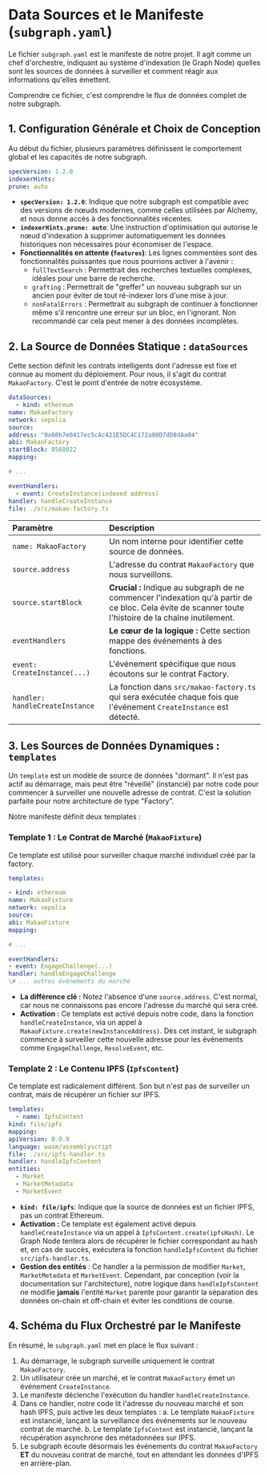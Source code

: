 # Data Sources et le Manifeste (`subgraph.yaml`)

Le fichier `subgraph.yaml` est le manifeste de notre projet. Il agit comme un chef d'orchestre, indiquant au système d'indexation (le Graph Node) quelles sont les sources de données à surveiller et comment réagir aux informations qu'elles émettent.

Comprendre ce fichier, c'est comprendre le flux de données complet de notre subgraph.

## 1. Configuration Générale et Choix de Conception

Au début du fichier, plusieurs paramètres définissent le comportement global et les capacités de notre subgraph.

```yaml
specVersion: 1.2.0
indexerHints:
prune: auto
```

- **`specVersion: 1.2.0`**: Indique que notre subgraph est compatible avec des versions de nœuds modernes, comme celles utilisées par Alchemy, et nous donne accès à des fonctionnalités récentes.
- **`indexerHints.prune: auto`**: Une instruction d'optimisation qui autorise le nœud d'indexation à supprimer automatiquement les données historiques non nécessaires pour économiser de l'espace.
- **Fonctionnalités en attente (`features`)**: Les lignes commentées sont des fonctionnalités puissantes que nous pourrions activer à l'avenir :
  - `fullTextSearch` : Permettrait des recherches textuelles complexes, idéales pour une barre de recherche.
  - `grafting` : Permettrait de "greffer" un nouveau subgraph sur un ancien pour éviter de tout ré-indexer lors d'une mise à jour.
  - `nonFatalErrors` : Permettrait au subgraph de continuer à fonctionner même s'il rencontre une erreur sur un bloc, en l'ignorant. Non recommandé car cela peut mener à des données incomplètes.

## 2. La Source de Données Statique : `dataSources`

Cette section définit les contrats intelligents dont l'adresse est fixe et connue au moment du déploiement. Pour nous, il s'agit du contrat `MakaoFactory`. C'est le point d'entrée de notre écosystème.

```yaml
dataSources:
  - kind: ethereum
name: MakaoFactory
network: sepolia
source:
address: "0x68b7e0417ec5cAc421E5DC4C172a80D7dD8dAa04"
abi: MakaoFactory
startBlock: 8568022
mapping:

# ...

eventHandlers:
  - event: CreateInstance(indexed address)
handler: handleCreateInstance
file: ./src/makao-factory.ts
```

| Paramètre                       | Description                                                                                                                                             |
| :------------------------------ | :------------------------------------------------------------------------------------------------------------------------------------------------------ |
| `name: MakaoFactory`            | Un nom interne pour identifier cette source de données.                                                                                                 |
| `source.address`                | L'adresse du contrat `MakaoFactory` que nous surveillons.                                                                                               |
| `source.startBlock`             | **Crucial :** Indique au subgraph de ne commencer l'indexation qu'à partir de ce bloc. Cela évite de scanner toute l'histoire de la chaîne inutilement. |
| `eventHandlers`                 | **Le cœur de la logique :** Cette section mappe des événements à des fonctions.                                                                         |
| `event: CreateInstance(...)`    | L'événement spécifique que nous écoutons sur le contrat Factory.                                                                                        |
| `handler: handleCreateInstance` | La fonction dans `src/makao-factory.ts` qui sera exécutée chaque fois que l'événement `CreateInstance` est détecté.                                     |

## 3. Les Sources de Données Dynamiques : `templates`

Un `template` est un modèle de source de données "dormant". Il n'est pas actif au démarrage, mais peut être "réveillé" (instancié) par notre code pour commencer à surveiller une nouvelle adresse de contrat. C'est la solution parfaite pour notre architecture de type "Factory".

Notre manifeste définit deux templates :

### Template 1 : Le Contrat de Marché (`MakaoFixture`)

Ce template est utilisé pour surveiller chaque marché individuel créé par la factory.

```yaml
templates:

- kind: ethereum
name: MakaoFixture
network: sepolia
source:
abi: MakaoFixture
mapping:

# ...

eventHandlers:
- event: EngageChallenge(...)
handler: handleEngageChallenge
\# ... autres événements du marché
```

- **La différence clé :** Notez l'absence d'une `source.address`. C'est normal, car nous ne connaissons pas encore l'adresse du marché qui sera créé.
- **Activation :** Ce template est activé depuis notre code, dans la fonction `handleCreateInstance`, via un appel à `MakaoFixture.create(newInstanceAddress)`. Dès cet instant, le subgraph commence à surveiller cette nouvelle adresse pour les événements comme `EngageChallenge`, `ResolveEvent`, etc.

### Template 2 : Le Contenu IPFS (`IpfsContent`)

Ce template est radicalement différent. Son but n'est pas de surveiller un contrat, mais de récupérer un fichier sur IPFS.

```yaml
templates:
  - name: IpfsContent
kind: file/ipfs
mapping:
apiVersion: 0.0.9
language: wasm/assemblyscript
file: ./src/ipfs-handler.ts
handler: handleIpfsContent
entities:
  - Market
  - MarketMetadata
  - MarketEvent
```

- **`kind: file/ipfs`**: Indique que la source de données est un fichier IPFS, pas un contrat Ethereum.
- **Activation :** Ce template est également activé depuis `handleCreateInstance` via un appel à `IpfsContent.create(ipfsHash)`. Le Graph Node tentera alors de récupérer le fichier correspondant au hash et, en cas de succès, exécutera la fonction `handleIpfsContent` du fichier `src/ipfs-handler.ts`.
- **Gestion des entités** : Ce handler a la permission de modifier `Market`, `MarketMetadata` et `MarketEvent`. Cependant, par conception (voir la documentation sur l'architecture), notre logique dans `handleIpfsContent` ne modifie **jamais** l'entité `Market` parente pour garantir la séparation des données on-chain et off-chain et éviter les conditions de course.

## 4. Schéma du Flux Orchestré par le Manifeste

En résumé, le `subgraph.yaml` met en place le flux suivant :

1.  Au démarrage, le subgraph surveille uniquement le contrat `MakaoFactory`.
2.  Un utilisateur crée un marché, et le contrat `MakaoFactory` émet un événement `CreateInstance`.
3.  Le manifeste déclenche l'exécution du handler `handleCreateInstance`.
4.  Dans ce handler, notre code lit l'adresse du nouveau marché et son hash IPFS, puis active les deux templates :
    a. Le template `MakaoFixture` est instancié, lançant la surveillance des événements sur le nouveau contrat de marché.
    b. Le template `IpfsContent` est instancié, lançant la récupération asynchrone des métadonnées sur IPFS.
5.  Le subgraph écoute désormais les événements du contrat `MakaoFactory` **ET** du nouveau contrat de marché, tout en attendant les données d'IPFS en arrière-plan.
